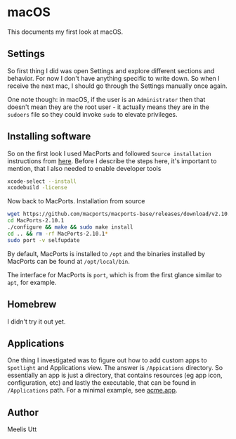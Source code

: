 # macOS

This documents my first look at macOS.

## Settings

So first thing I did was open Settings and explore different sections and behavior.
For now I don't have anything specific to write down.
So when I receive the next mac, I should go through the Settings manually once again.

One note though: in macOS, if the user is an `Administrator` then that doesn't mean they are the root user - it actually means they are in the `sudoers` file so they could invoke `sudo` to elevate privileges.

## Installing software

So on the first look I used MacPorts and followed `Source installation` instructions from [here](https://www.macports.org/install.php).
Before I describe the steps here, it's important to mention, that I also needed to enable developer tools

```sh
xcode-select --install
xcodebuild -license
```

Now back to MacPorts.
Installation from source

```sh
wget https://github.com/macports/macports-base/releases/download/v2.10.1/MacPorts-2.10.1.tar.gz
cd MacPorts-2.10.1
./configure && make && sudo make install
cd .. && rm -rf MacPorts-2.10.1*
sudo port -v selfupdate
```

By default, MacPorts is installed to `/opt` and the binaries installed by MacPorts can be found at `/opt/local/bin`.

The interface for MacPorts is `port`, which is from the first glance similar to `apt`, for example.

## Homebrew

I didn't try it out yet.

## Applications

One thing I investigated was to figure out how to add custom apps to `Spotlight` and Applications view.
The answer is `/Appications` directory.
So essentially an app is just a directory, that contains resources (eg app icon, configuration, etc) and lastly the executable, that can be found in `/Applications` path.
For a minimal example, see [acme.app](../molecurrent/acme.app/).

## Author

Meelis Utt
